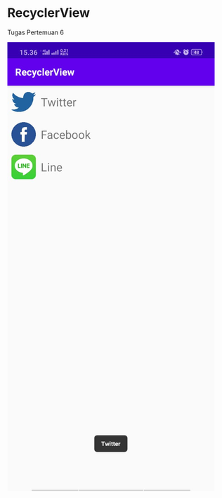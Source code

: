 # RecyclerView
Tugas Pertemuan 6


![alt text](https://github.com/Ahnfrmdhn/RecyclerView/blob/master/Screenshot.jpeg)
